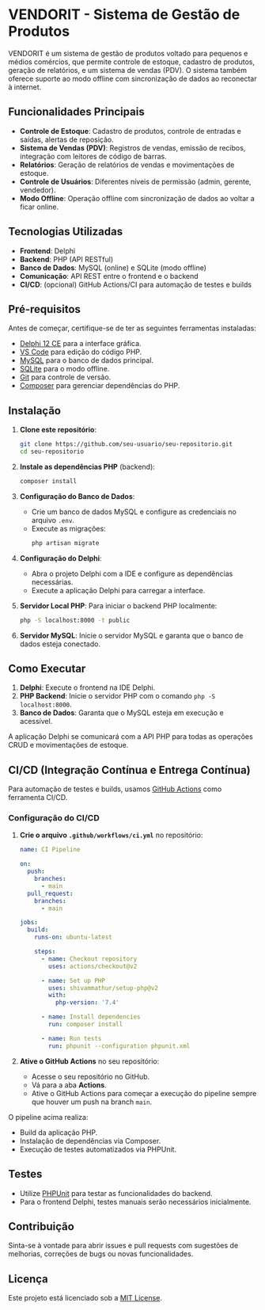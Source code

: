 
# VENDORIT - Sistema de Gestão de Produtos

VENDORIT é um sistema de gestão de produtos voltado para pequenos e médios comércios, que permite controle de estoque, cadastro de produtos, geração de relatórios, e um sistema de vendas (PDV). O sistema também oferece suporte ao modo offline com sincronização de dados ao reconectar à internet.

## Funcionalidades Principais

- **Controle de Estoque**: Cadastro de produtos, controle de entradas e saídas, alertas de reposição.
- **Sistema de Vendas (PDV)**: Registros de vendas, emissão de recibos, integração com leitores de código de barras.
- **Relatórios**: Geração de relatórios de vendas e movimentações de estoque.
- **Controle de Usuários**: Diferentes níveis de permissão (admin, gerente, vendedor).
- **Modo Offline**: Operação offline com sincronização de dados ao voltar a ficar online.

## Tecnologias Utilizadas

- **Frontend**: Delphi
- **Backend**: PHP (API RESTful)
- **Banco de Dados**: MySQL (online) e SQLite (modo offline)
- **Comunicação**: API REST entre o frontend e o backend
- **CI/CD**: (opcional) GitHub Actions/CI para automação de testes e builds

## Pré-requisitos

Antes de começar, certifique-se de ter as seguintes ferramentas instaladas:

- [Delphi 12 CE](https://www.embarcadero.com/br/products/delphi/starter/free-download) para a interface gráfica.
- [VS Code](https://code.visualstudio.com/) para edição do código PHP.
- [MySQL](https://www.mysql.com/downloads/) para o banco de dados principal.
- [SQLite](https://www.sqlite.org/download.html) para o modo offline.
- [Git](https://git-scm.com/) para controle de versão.
- [Composer](https://getcomposer.org/) para gerenciar dependências do PHP.

## Instalação

1. **Clone este repositório**:
   ```bash
   git clone https://github.com/seu-usuario/seu-repositorio.git
   cd seu-repositorio


2. **Instale as dependências PHP** (backend):
   ```bash
   composer install
   ```

3. **Configuração do Banco de Dados**:
   - Crie um banco de dados MySQL e configure as credenciais no arquivo `.env`.
   - Execute as migrações:
     ```bash
     php artisan migrate
     ```

4. **Configuração do Delphi**:
   - Abra o projeto Delphi com a IDE e configure as dependências necessárias.
   - Execute a aplicação Delphi para carregar a interface.

5. **Servidor Local PHP**:
   Para iniciar o backend PHP localmente:
   ```bash
   php -S localhost:8000 -t public
   ```

6. **Servidor MySQL**:
   Inicie o servidor MySQL e garanta que o banco de dados esteja conectado.

## Como Executar

1. **Delphi**: Execute o frontend na IDE Delphi.
2. **PHP Backend**: Inicie o servidor PHP com o comando `php -S localhost:8000`.
3. **Banco de Dados**: Garanta que o MySQL esteja em execução e acessível.

A aplicação Delphi se comunicará com a API PHP para todas as operações CRUD e movimentações de estoque.

## CI/CD (Integração Contínua e Entrega Contínua)

Para automação de testes e builds, usamos [GitHub Actions](https://docs.github.com/en/actions) como ferramenta CI/CD.

### Configuração do CI/CD

1. **Crie o arquivo `.github/workflows/ci.yml`** no repositório:

   ```yaml
   name: CI Pipeline

   on:
     push:
       branches:
         - main
     pull_request:
       branches:
         - main

   jobs:
     build:
       runs-on: ubuntu-latest

       steps:
         - name: Checkout repository
           uses: actions/checkout@v2

         - name: Set up PHP
           uses: shivammathur/setup-php@v2
           with:
             php-version: '7.4'

         - name: Install dependencies
           run: composer install

         - name: Run tests
           run: phpunit --configuration phpunit.xml
   ```

2. **Ative o GitHub Actions** no seu repositório:
   - Acesse o seu repositório no GitHub.
   - Vá para a aba **Actions**.
   - Ative o GitHub Actions para começar a execução do pipeline sempre que houver um push na branch `main`.

O pipeline acima realiza:
- Build da aplicação PHP.
- Instalação de dependências via Composer.
- Execução de testes automatizados via PHPUnit.

## Testes

- Utilize [PHPUnit](https://phpunit.de/) para testar as funcionalidades do backend.
- Para o frontend Delphi, testes manuais serão necessários inicialmente.

## Contribuição

Sinta-se à vontade para abrir issues e pull requests com sugestões de melhorias, correções de bugs ou novas funcionalidades.

## Licença

Este projeto está licenciado sob a [MIT License](./LICENSE).

